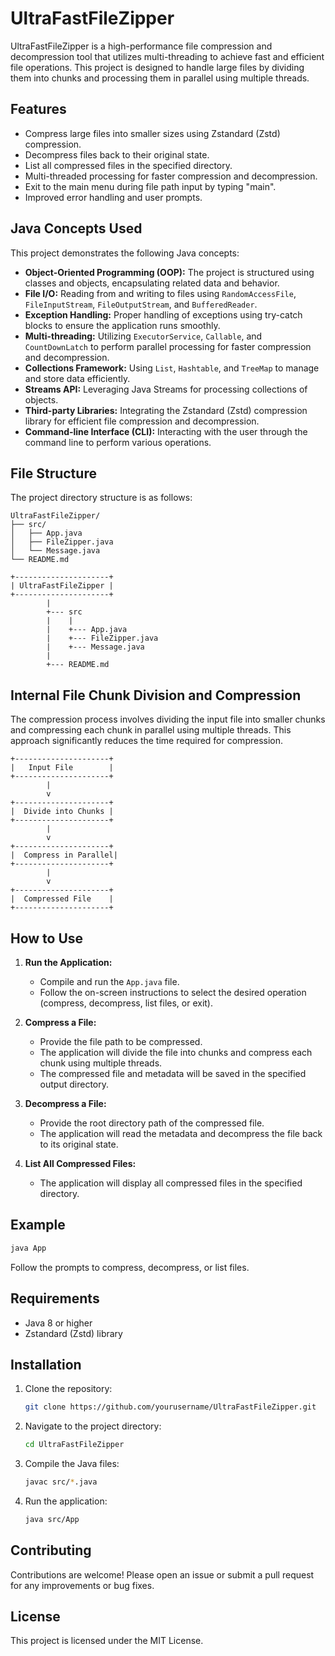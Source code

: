 # UltraFastFileZipper

UltraFastFileZipper is a high-performance file compression and decompression tool that utilizes multi-threading to achieve fast and efficient file operations. This project is designed to handle large files by dividing them into chunks and processing them in parallel using multiple threads.

## Features

- Compress large files into smaller sizes using Zstandard (Zstd) compression.
- Decompress files back to their original state.
- List all compressed files in the specified directory.
- Multi-threaded processing for faster compression and decompression.
- Exit to the main menu during file path input by typing "main".
- Improved error handling and user prompts.

## Java Concepts Used

This project demonstrates the following Java concepts:

- **Object-Oriented Programming (OOP):** The project is structured using classes and objects, encapsulating related data and behavior.
- **File I/O:** Reading from and writing to files using `RandomAccessFile`, `FileInputStream`, `FileOutputStream`, and `BufferedReader`.
- **Exception Handling:** Proper handling of exceptions using try-catch blocks to ensure the application runs smoothly.
- **Multi-threading:** Utilizing `ExecutorService`, `Callable`, and `CountDownLatch` to perform parallel processing for faster compression and decompression.
- **Collections Framework:** Using `List`, `Hashtable`, and `TreeMap` to manage and store data efficiently.
- **Streams API:** Leveraging Java Streams for processing collections of objects.
- **Third-party Libraries:** Integrating the Zstandard (Zstd) compression library for efficient file compression and decompression.
- **Command-line Interface (CLI):** Interacting with the user through the command line to perform various operations.

## File Structure

The project directory structure is as follows:

```
UltraFastFileZipper/
├── src/
│   ├── App.java
│   ├── FileZipper.java
│   └── Message.java
└── README.md
```

```
+---------------------+
| UltraFastFileZipper |
+---------------------+
        |
        +--- src
        |    |
        |    +--- App.java
        |    +--- FileZipper.java
        |    +--- Message.java
        |
        +--- README.md
```

## Internal File Chunk Division and Compression

The compression process involves dividing the input file into smaller chunks and compressing each chunk in parallel using multiple threads. This approach significantly reduces the time required for compression.

```
+---------------------+
|   Input File        |
+---------------------+
        |
        v
+---------------------+
|  Divide into Chunks |
+---------------------+
        |
        v
+---------------------+
|  Compress in Parallel|
+---------------------+
        |
        v
+---------------------+
|  Compressed File    |
+---------------------+
```

## How to Use

1. **Run the Application:**
   - Compile and run the `App.java` file.
   - Follow the on-screen instructions to select the desired operation (compress, decompress, list files, or exit).

2. **Compress a File:**
   - Provide the file path to be compressed.
   - The application will divide the file into chunks and compress each chunk using multiple threads.
   - The compressed file and metadata will be saved in the specified output directory.

3. **Decompress a File:**
   - Provide the root directory path of the compressed file.
   - The application will read the metadata and decompress the file back to its original state.

4. **List All Compressed Files:**
   - The application will display all compressed files in the specified directory.

## Example

```sh
java App
```

Follow the prompts to compress, decompress, or list files.

## Requirements

- Java 8 or higher
- Zstandard (Zstd) library

## Installation

1. Clone the repository:
   ```sh
   git clone https://github.com/yourusername/UltraFastFileZipper.git
   ```
2. Navigate to the project directory:
   ```sh
   cd UltraFastFileZipper
   ```
3. Compile the Java files:
   ```sh
   javac src/*.java
   ```
4. Run the application:
   ```sh
   java src/App
   ```

## Contributing

Contributions are welcome! Please open an issue or submit a pull request for any improvements or bug fixes.

## License

This project is licensed under the MIT License.
